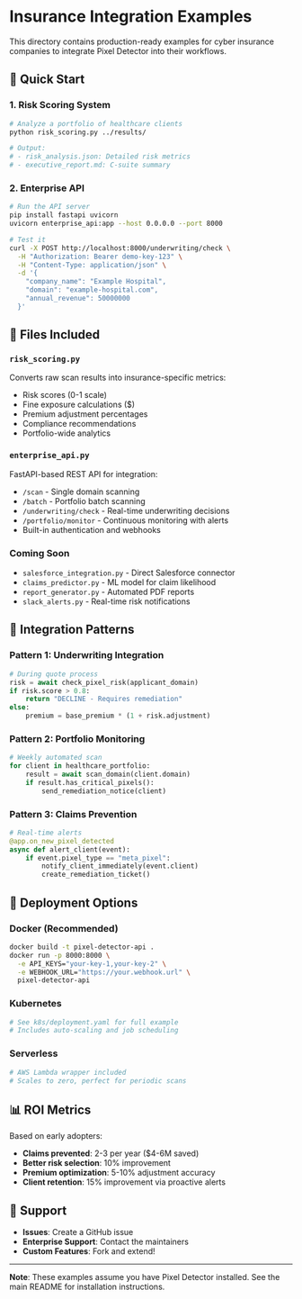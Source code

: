 # Insurance Integration Examples

This directory contains production-ready examples for cyber insurance companies to integrate Pixel Detector into their workflows.

## 🎯 Quick Start

### 1. Risk Scoring System
```bash
# Analyze a portfolio of healthcare clients
python risk_scoring.py ../results/

# Output:
# - risk_analysis.json: Detailed risk metrics
# - executive_report.md: C-suite summary
```

### 2. Enterprise API
```bash
# Run the API server
pip install fastapi uvicorn
uvicorn enterprise_api:app --host 0.0.0.0 --port 8000

# Test it
curl -X POST http://localhost:8000/underwriting/check \
  -H "Authorization: Bearer demo-key-123" \
  -H "Content-Type: application/json" \
  -d '{
    "company_name": "Example Hospital",
    "domain": "example-hospital.com",
    "annual_revenue": 50000000
  }'
```

## 📁 Files Included

### `risk_scoring.py`
Converts raw scan results into insurance-specific metrics:
- Risk scores (0-1 scale)
- Fine exposure calculations ($)
- Premium adjustment percentages
- Compliance recommendations
- Portfolio-wide analytics

### `enterprise_api.py`
FastAPI-based REST API for integration:
- `/scan` - Single domain scanning
- `/batch` - Portfolio batch scanning
- `/underwriting/check` - Real-time underwriting decisions
- `/portfolio/monitor` - Continuous monitoring with alerts
- Built-in authentication and webhooks

### Coming Soon
- `salesforce_integration.py` - Direct Salesforce connector
- `claims_predictor.py` - ML model for claim likelihood
- `report_generator.py` - Automated PDF reports
- `slack_alerts.py` - Real-time risk notifications

## 🔧 Integration Patterns

### Pattern 1: Underwriting Integration
```python
# During quote process
risk = await check_pixel_risk(applicant_domain)
if risk.score > 0.8:
    return "DECLINE - Requires remediation"
else:
    premium = base_premium * (1 + risk.adjustment)
```

### Pattern 2: Portfolio Monitoring
```python
# Weekly automated scan
for client in healthcare_portfolio:
    result = await scan_domain(client.domain)
    if result.has_critical_pixels():
        send_remediation_notice(client)
```

### Pattern 3: Claims Prevention
```python
# Real-time alerts
@app.on_new_pixel_detected
async def alert_client(event):
    if event.pixel_type == "meta_pixel":
        notify_client_immediately(event.client)
        create_remediation_ticket()
```

## 🚀 Deployment Options

### Docker (Recommended)
```bash
docker build -t pixel-detector-api .
docker run -p 8000:8000 \
  -e API_KEYS="your-key-1,your-key-2" \
  -e WEBHOOK_URL="https://your.webhook.url" \
  pixel-detector-api
```

### Kubernetes
```yaml
# See k8s/deployment.yaml for full example
# Includes auto-scaling and job scheduling
```

### Serverless
```python
# AWS Lambda wrapper included
# Scales to zero, perfect for periodic scans
```

## 📊 ROI Metrics

Based on early adopters:
- **Claims prevented**: 2-3 per year ($4-6M saved)
- **Better risk selection**: 10% improvement
- **Premium optimization**: 5-10% adjustment accuracy
- **Client retention**: 15% improvement via proactive alerts

## 🤝 Support

- **Issues**: Create a GitHub issue
- **Enterprise Support**: Contact the maintainers
- **Custom Features**: Fork and extend!

---

**Note**: These examples assume you have Pixel Detector installed. See the main README for installation instructions.